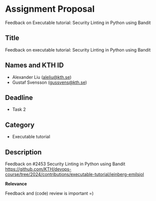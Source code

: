 # Assignment Proposal

Feedback on Executable tutorial: Security Linting in Python using Bandit

## Title

Feedback on executable tutorial: Security Linting in Python using Bandit

## Names and KTH ID

  - Alexander Liu (aleliu@kth.se)
  - Gustaf Svensson (gussvens@kth.se)

## Deadline

- Task 2


## Category

- Executable tutorial


## Description

Feedback on #2453 
Security Linting in Python using Bandit
https://github.com/KTH/devops-course/tree/2024/contributions/executable-tutorial/ieinberg-emilsjol


**Relevance**

Feedback and (code) review is important =)
